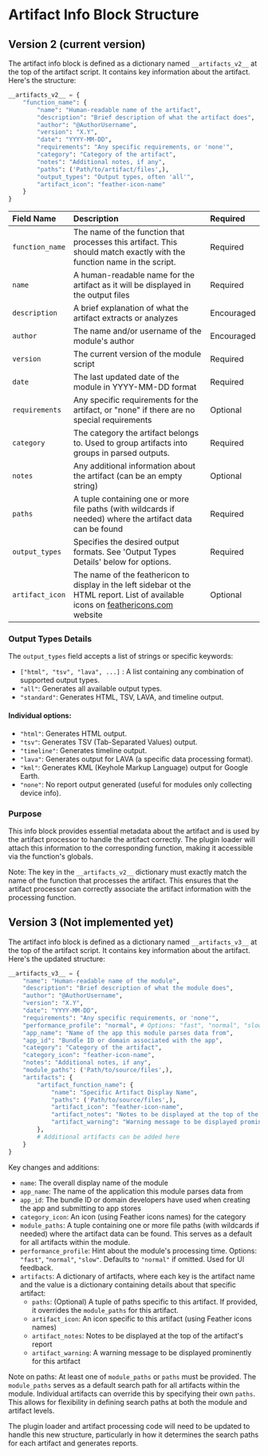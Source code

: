 # Artifact Info Block Structure

## Version 2 (current version)

The artifact info block is defined as a dictionary named `__artifacts_v2__` at the top of the artifact script. It contains key information about the artifact. Here's the structure:

```python
__artifacts_v2__ = {
    "function_name": {
        "name": "Human-readable name of the artifact",
        "description": "Brief description of what the artifact does",
        "author": "@AuthorUsername",
        "version": "X.Y",
        "date": "YYYY-MM-DD",
        "requirements": "Any specific requirements, or 'none'",
        "category": "Category of the artifact",
        "notes": "Additional notes, if any",
        "paths": ('Path/to/artifact/files',),
        "output_types": "Output types, often 'all'",
        "artifact_icon": "feather-icon-name"
    }
}
```

| Field Name      | Description                                                                                                                             | Required |
| :-------------- | :-------------------------------------------------------------------------------------------------------------------------------------- | :---------------- |
| `function_name` | The name of the function that processes this artifact. This should match exactly with the function name in the script.                  | Required          |
| `name`          | A human-readable name for the artifact as it will be displayed in the output files                                                      | Required          |
| `description`   | A brief explanation of what the artifact extracts or analyzes                                                                           | Encouraged          |
| `author`        | The name and/or username of the module's author                                                                                         | Encouraged          |
| `version`       | The current version of the module script                                                                                                | Required          |
| `date`          | The last updated date of the module in YYYY-MM-DD format                                                                                    | Required          |
| `requirements`  | Any specific requirements for the artifact, or "none" if there are no special requirements                                              | Optional          |
| `category`      | The category the artifact belongs to. Used to group artifacts into groups in parsed outputs.                                                                                                    | Required          |
| `notes`         | Any additional information about the artifact (can be an empty string)                                                                  | Optional          |
| `paths`         | A tuple containing one or more file paths (with wildcards if needed) where the artifact data can be found                                 | Required          |
| `output_types`  | Specifies the desired output formats. See 'Output Types Details' below for options.                                                     | Required          |
| `artifact_icon` | The name of the feathericon to display in the left sidebar ot the HTML report. List of available icons on [feathericons.com](https://feathericons.com) website | Optional          |

### Output Types Details

The `output_types` field accepts a list of strings or specific keywords:

-   `["html", "tsv", "lava", ...]` : A list containing any combination of supported output types.
-   `"all"`: Generates all available output types.
-   `"standard"`: Generates HTML, TSV, LAVA, and timeline output.

#### Individual options:
-   `"html"`: Generates HTML output.
-   `"tsv"`: Generates TSV (Tab-Separated Values) output.
-   `"timeline"`: Generates timeline output.
-   `"lava"`: Generates output for LAVA (a specific data processing format).
-   `"kml"`: Generates KML (Keyhole Markup Language) output for Google Earth.
-   `"none"`: No report output generated (useful for modules only collecting device info).

### Purpose

This info block provides essential metadata about the artifact and is used by the artifact processor to handle the artifact correctly. The plugin loader will attach this information to the corresponding function, making it accessible via the function's globals.

Note: The key in the `__artifacts_v2__` dictionary must exactly match the name of the function that processes the artifact. This ensures that the artifact processor can correctly associate the artifact information with the processing function.

## Version 3 (Not implemented yet)

The artifact info block is defined as a dictionary named `__artifacts_v3__` at the top of the artifact script. It contains key information about the artifact. Here's the updated structure:

```python
__artifacts_v3__ = {
    "name": "Human-readable name of the module",
    "description": "Brief description of what the module does",
    "author": "@AuthorUsername",
    "version": "X.Y",
    "date": "YYYY-MM-DD",
    "requirements": "Any specific requirements, or 'none'",
    "performance_profile": "normal", # Options: "fast", "normal", "slow"
    "app_name": "Name of the app this module parses data from",
    "app_id": "Bundle ID or domain associated with the app",
    "category": "Category of the artifact",
    "category_icon": "feather-icon-name",
    "notes": "Additional notes, if any",
    "module_paths": ('Path/to/source/files',),
    "artifacts": {
        "artifact_function_name": {
            "name": "Specific Artifact Display Name",
            "paths": ('Path/to/source/files',),
            "artifact_icon": "feather-icon-name",
            "artifact_notes": "Notes to be displayed at the top of the report",
            "artifact_warning": "Warning message to be displayed prominently"
        },
        # Additional artifacts can be added here
    }
}
```

Key changes and additions:

- `name`: The overall display name of the module
- `app_name`: The name of the application this module parses data from
- `app_id`: The bundle ID or domain developers have used when creating the app and submitting to app stores
- `category_icon`: An icon (using Feather icons names) for the category
- `module_paths`: A tuple containing one or more file paths (with wildcards if needed) where the artifact data can be found. This serves as a default for all artifacts within the module.
- `performance_profile`: Hint about the module's processing time. Options: `"fast"`, `"normal"`, `"slow"`. Defaults to `"normal"` if omitted. Used for UI feedback.
- `artifacts`: A dictionary of artifacts, where each key is the artifact name and the value is a dictionary containing details about that specific artifact:
  - `paths`: (Optional) A tuple of paths specific to this artifact. If provided, it overrides the `module_paths` for this artifact.
  - `artifact_icon`: An icon specific to this artifact (using Feather icons names)
  - `artifact_notes`: Notes to be displayed at the top of the artifact's report
  - `artifact_warning`: A warning message to be displayed prominently for this artifact

Note on paths:
At least one of `module_paths` or `paths` must be provided. The `module_paths` serves as a default search path for all artifacts within the module. Individual artifacts can override this by specifying their own `paths`. This allows for flexibility in defining search paths at both the module and artifact levels.

The plugin loader and artifact processing code will need to be updated to handle this new structure, particularly in how it determines the search paths for each artifact and generates reports.
